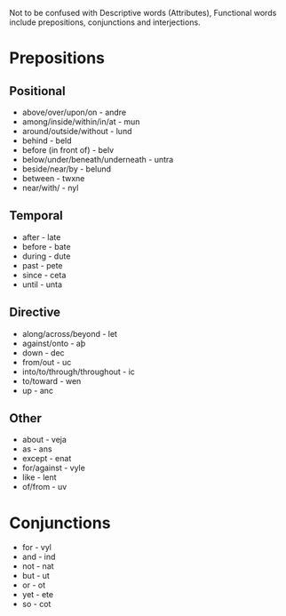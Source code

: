 Not to be confused with Descriptive words (Attributes), Functional words include prepositions, conjunctions and interjections.

# Prepositions

## Positional

- above/over/upon/on                - andre
- among/inside/within/in/at         - mun
- around/outside/without            - lund
- behind                            - beld
- before (in front of)              - belv
- below/under/beneath/underneath    - untra
- beside/near/by                    - belund
- between                           - twxne
- near/with/                        - nyl

## Temporal

- after     - late
- before    - bate
- during    - dute
- past      - pete
- since     - ceta
- until     - unta

## Directive

- along/across/beyond           - let
- against/onto                  - aþ
- down                          - dec
- from/out                      - uc
- into/to/through/throughout    - ic
- to/toward                     - wen
- up                            - anc

## Other

- about         - veja
- as            - ans
- except        - enat
- for/against   - vyle
- like          - lent
- of/from       - uv

# Conjunctions

- for   - vyl
- and   - ind
- not   - nat
- but   - ut
- or    - ot
- yet   - ete
- so    - cot